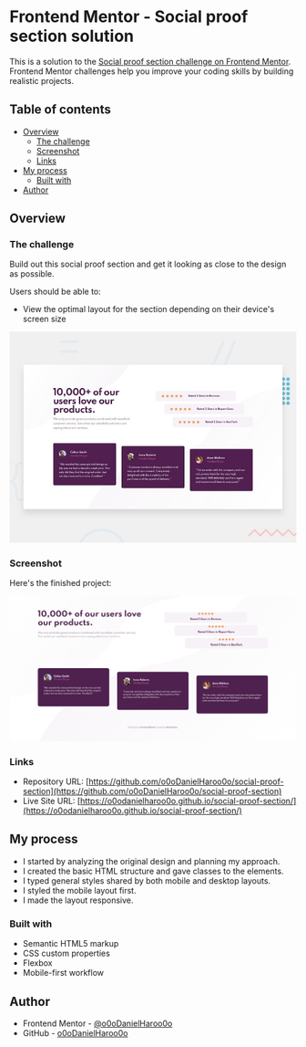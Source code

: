 # Frontend Mentor - Social proof section solution

This is a solution to the [Social proof section challenge on Frontend Mentor](https://www.frontendmentor.io/challenges/social-proof-section-6e0qTv_bA). Frontend Mentor challenges help you improve your coding skills by building realistic projects. 

## Table of contents

- [Overview](#overview)
  - [The challenge](#the-challenge)
  - [Screenshot](#screenshot)
  - [Links](#links)
- [My process](#my-process)
  - [Built with](#built-with)
- [Author](#author)

## Overview

### The challenge

Build out this social proof section and get it looking as close to the design as possible.

Users should be able to:

- View the optimal layout for the section depending on their device's screen size

![Design preview for the Social proof section coding challenge](./design/desktop-preview.jpg)

### Screenshot

Here's the finished project:

![Finished Project](./screenshot/sc-finishedproject.png)

### Links

- Repository URL: [https://github.com/o0oDanielHaroo0o/social-proof-section](https://github.com/o0oDanielHaroo0o/social-proof-section)
- Live Site URL: [https://o0odanielharoo0o.github.io/social-proof-section/](https://o0odanielharoo0o.github.io/social-proof-section/)

## My process

- I started by analyzing the original design and planning my approach.
- I created the basic HTML structure and gave classes to the elements.
- I typed general styles shared by both mobile and desktop layouts.
- I styled the mobile layout first.
- I made the layout responsive.

### Built with

- Semantic HTML5 markup
- CSS custom properties
- Flexbox
- Mobile-first workflow

## Author

- Frontend Mentor - [@o0oDanielHaroo0o](https://www.frontendmentor.io/profile/o0oDanielHaroo0o)
- GitHub - [o0oDanielHaroo0o](https://github.com/o0oDanielHaroo0o)